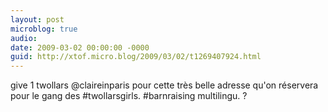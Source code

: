 ```yaml
---
layout: post
microblog: true
audio: 
date: 2009-03-02 00:00:00 -0000
guid: http://xtof.micro.blog/2009/03/02/t1269407924.html
---
```

give 1 twollars @claireinparis pour cette très belle adresse qu'on réservera pour le gang des #twollarsgirls. #barnraising multilingu. ?
